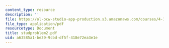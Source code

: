 ```yaml
---
content_type: resource
description: ''
file: https://ol-ocw-studio-app-production.s3.amazonaws.com/courses/4-123-architectural-design-level-i-perceptions-and-processes-fall-2003/a63585a1be399cbddf5f418e72ea3e1e_studproblem2.pdf
file_type: application/pdf
resourcetype: Document
title: studproblem2.pdf
uid: a63585a1-be39-9cbd-df5f-418e72ea3e1e
---
```

